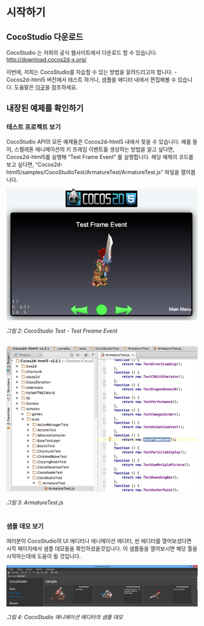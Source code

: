 # 시작하기

## CocoStudio 다운로드

CocoStudio 는 저희의 공식 웹사이트에서 다운로드 할 수 있습니다: http://download.cocos2d-x.org/

이번에, 저희는 CocoStudio를 자습할 수 있는 방법을 알려드리고자 합니다. - Cocos2d-html5 버전에서 테스트 하거나, 샘플을 에디터 내에서 편집해볼 수 있습니다. 도움말은 [이곳](http://help.cocostudio.org/)을 참조하세요.


## 내장된 예제를 확인하기

### 테스트 프로젝트 보기

CocoStudio API의 모든 예제들은 Cocos2d-html5 내에서 찾을 수 있습니다. 예를 들어, 스켈레톤 애니메이션의 키 프레임 이벤트를 생성하는 방법을 알고 싶다면, Cocos2d-html5를 실행해 “Test Frame Event” 를 실행합니다. 해당 예제의 코드를 보고 싶다면, 
“Cocos2d-html5/samples/CocoStudioTest/ArmatureTest/ArmatureTest.js” 파일을 열어봅니다.

![](res/test-freame-event.png)

*그림 2: CocoStudio Test - Test Freame Event*<br></br>

![](res/armature-test.png)

*그림 3: ArmatureTest.js*<br></br>

### 샘플 데모 보기

여러분이 CocoStudio의 UI 에디터나 애니메이션 에디터, 씬 에디터를 열어보셨다면 시작 페이지에서 샘플 데모들을 확인하셨을것입니다. 이 샘플들을 열어보시면 해당 툴을 시작하는데에 도움이 될 것입니다.

![](res/demos-animation-editor.png)

*그림 4: CocoStudio 애니메이션 에디터의 샘플 데모*<br></br>
